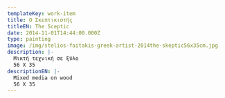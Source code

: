 ```yaml
---
templateKey: work-item
title: Ο Σκεπτικιστής
titleEN: The Sceptic
date: 2014-11-01T14:44:00.000Z
type: painting
image: /img/stelios-faitakis-greek-artist-2014the-skeptic56x35cm.jpg
description: |-
  Μικτή τεχνική σε ξύλο
  56 X 35
descriptionEN: |-
  Mixed media on wood
  56 X 35
---
```

